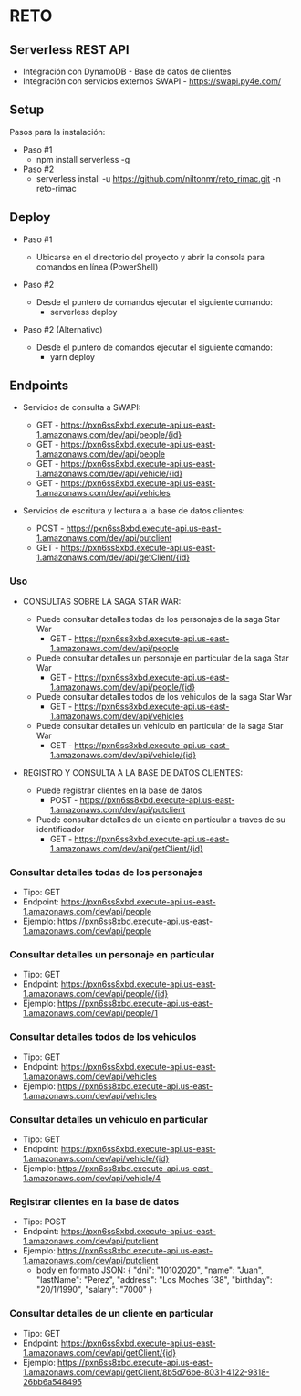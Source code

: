 # RETO

<!--
title: 'APIs - Integración SWAPI - DYNAMODB'
description: 'Creación de APIs con Node.js usando el framework Serverless y con despliegue en AWS.'
layout: Doc
framework: v1
platform: AWS
language: nodeJS

-->
## Serverless REST API

- Integración con DynamoDB - Base de datos de clientes
- Integración con servicios externos SWAPI - https://swapi.py4e.com/ 

## Setup

Pasos para la instalación:

- Paso #1 
  - npm install serverless -g
- Paso #2 
  - serverless install -u https://github.com/niltonmr/reto_rimac.git -n reto-rimac

## Deploy

- Paso #1
  -  Ubicarse en el directorio del proyecto y abrir la consola para comandos en línea (PowerShell)

- Paso #2
  -  Desde el puntero de comandos ejecutar el siguiente comando:
      - serverless deploy

- Paso #2 (Alternativo)
  -  Desde el puntero de comandos ejecutar el siguiente comando:
      - yarn deploy
## Endpoints

- Servicios de consulta a SWAPI:
  - GET - https://pxn6ss8xbd.execute-api.us-east-1.amazonaws.com/dev/api/people/{id}
  - GET - https://pxn6ss8xbd.execute-api.us-east-1.amazonaws.com/dev/api/people
  - GET - https://pxn6ss8xbd.execute-api.us-east-1.amazonaws.com/dev/api/vehicle/{id}
  - GET - https://pxn6ss8xbd.execute-api.us-east-1.amazonaws.com/dev/api/vehicles

- Servicios de escritura y lectura a la base de datos clientes:
  - POST - https://pxn6ss8xbd.execute-api.us-east-1.amazonaws.com/dev/api/putclient
  - GET - https://pxn6ss8xbd.execute-api.us-east-1.amazonaws.com/dev/api/getClient/{id}


### Uso
- CONSULTAS SOBRE LA SAGA STAR WAR:
  - Puede consultar detalles todas de los personajes de la saga Star War
      - GET - https://pxn6ss8xbd.execute-api.us-east-1.amazonaws.com/dev/api/people
  - Puede consultar detalles un personaje en particular de la saga Star War
      - GET - https://pxn6ss8xbd.execute-api.us-east-1.amazonaws.com/dev/api/people/{id}
  - Puede consultar detalles todos de los vehiculos de la saga Star War
      - GET - https://pxn6ss8xbd.execute-api.us-east-1.amazonaws.com/dev/api/vehicles
  - Puede consultar detalles un vehiculo en particular de la saga Star War
      - GET - https://pxn6ss8xbd.execute-api.us-east-1.amazonaws.com/dev/api/vehicle/{id}

- REGISTRO Y CONSULTA A LA BASE DE DATOS CLIENTES:
  - Puede registrar clientes en la base de datos 
      - POST - https://pxn6ss8xbd.execute-api.us-east-1.amazonaws.com/dev/api/putclient
  - Puede consultar detalles de un cliente en particular a traves de su identificador
      - GET - https://pxn6ss8xbd.execute-api.us-east-1.amazonaws.com/dev/api/getClient/{id}



### Consultar detalles todas de los personajes
-  Tipo: GET
-  Endpoint: https://pxn6ss8xbd.execute-api.us-east-1.amazonaws.com/dev/api/people
-  Ejemplo: https://pxn6ss8xbd.execute-api.us-east-1.amazonaws.com/dev/api/people

### Consultar detalles un personaje en particular 
-  Tipo: GET
-  Endpoint: https://pxn6ss8xbd.execute-api.us-east-1.amazonaws.com/dev/api/people/{id}
-  Ejemplo: https://pxn6ss8xbd.execute-api.us-east-1.amazonaws.com/dev/api/people/1
  
### Consultar detalles todos de los vehiculos 
-  Tipo: GET
-  Endpoint: https://pxn6ss8xbd.execute-api.us-east-1.amazonaws.com/dev/api/vehicles
-  Ejemplo: https://pxn6ss8xbd.execute-api.us-east-1.amazonaws.com/dev/api/vehicles

### Consultar detalles un vehiculo en particular
-  Tipo: GET
-  Endpoint: https://pxn6ss8xbd.execute-api.us-east-1.amazonaws.com/dev/api/vehicle/{id}
-  Ejemplo: https://pxn6ss8xbd.execute-api.us-east-1.amazonaws.com/dev/api/vehicle/4

### Registrar clientes en la base de datos 
-  Tipo: POST
-  Endpoint: https://pxn6ss8xbd.execute-api.us-east-1.amazonaws.com/dev/api/putclient
-  Ejemplo: https://pxn6ss8xbd.execute-api.us-east-1.amazonaws.com/dev/api/putclient
    - body en formato JSON:
                {
                "dni": "10102020",
                "name": "Juan",
                "lastName": "Perez",
                "address": "Los Moches 138",
                "birthday": "20/1/1990",
                "salary": "7000"
                }

### Consultar detalles de un cliente en particular
-  Tipo: GET
-  Endpoint: https://pxn6ss8xbd.execute-api.us-east-1.amazonaws.com/dev/api/getClient/{id}
-  Ejemplo: https://pxn6ss8xbd.execute-api.us-east-1.amazonaws.com/dev/api/getClient/8b5d76be-8031-4122-9318-26bb6a548495
